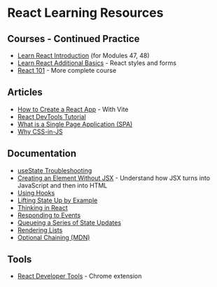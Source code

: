 # React Learning Resources

## Courses - Continued Practice

- [Learn React Introduction](https://www.codecademy.com/learn/learn-react-introduction) (for Modules 47, 48)
- [Learn React Additional Basics](https://www.codecademy.com/learn/learn-react-additional-basics) - React styles and forms
- [React 101](https://www.codecademy.com/learn/react-101) - More complete course

## Articles

- [How to Create a React App](https://www.codecademy.com/article/how-to-create-a-react-app) - With Vite
- [React DevTools Tutorial](https://www.codecademy.com/article/react-devtools-tutorial)
- [What is a Single Page Application (SPA)](https://www.codecademy.com/article/what-is-a-single-page-application-spa)
- [Why CSS-in-JS](https://www.codecademy.com/article/why-css-in-js)

## Documentation

- [useState Troubleshooting](https://react.dev/reference/react/useState#troubleshooting)
- [Creating an Element Without JSX](https://react.dev/reference/react/createElement#creating-an-element-without-jsx) - Understand how JSX turns into JavaScript and then into HTML
- [Using Hooks](https://react.dev/learn#using-hooks)
- [Lifting State Up by Example](https://react.dev/learn/sharing-state-between-components#lifting-state-up-by-example)
- [Thinking in React](https://react.dev/learn/thinking-in-react)
- [Responding to Events](https://react.dev/learn/responding-to-events)
- [Queueing a Series of State Updates](https://react.dev/learn/queueing-a-series-of-state-updates)
- [Rendering Lists](https://react.dev/learn/rendering-lists)
- [Optional Chaining (MDN)](https://developer.mozilla.org/en-US/docs/Web/JavaScript/Reference/Operators/Optional_chaining)

## Tools

- [React Developer Tools](https://chromewebstore.google.com/detail/react-developer-tools/fmkadmapgofadopljbjfkapdkoienihi?hl=en&pli=1) - Chrome extension